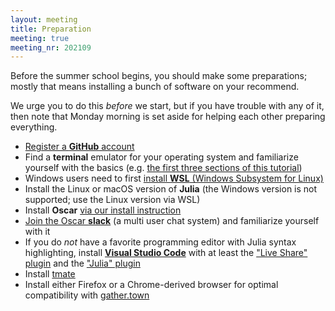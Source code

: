 ```yaml
---
layout: meeting
title: Preparation
meeting: true
meeting_nr: 202109
---
```


Before the summer school begins, you should make some preparations; mostly that means
installing a bunch of software on your recommend.

We urge you to do this *before* we start, but if you have trouble with any of it,
then note that Monday morning is set aside for helping each other preparing everything.

- [Register a **GitHub** account](https://github.com/signup)
- Find a **terminal** emulator for your operating system and familiarize yourself with the basics (e.g. [the first three sections of this tutorial](http://swcarpentry.github.io/shell-novice/))
- Windows users need to first [install **WSL** (Windows Subsystem for Linux)](https://docs.microsoft.com/en-us/windows/wsl/install-win10) 
- Install the Linux or macOS version of **Julia** (the Windows version is not supported; use the Linux version via WSL)
- Install **Oscar** [via our install instruction]({{site.baseurl}}/install/)
- [Join the Oscar **slack**](https://join.slack.com/t/oscar-system/shared_invite/zt-thtcv97k-2678bKQ~RpR~5gZszDcISw)
  (a multi user chat system) and familiarize yourself with it
- If you do *not* have a favorite programming editor with Julia syntax highlighting, install [**Visual Studio Code**](https://code.visualstudio.com)
    with at least the ["Live Share" plugin](https://marketplace.visualstudio.com/items?itemName=MS-vsliveshare.vsliveshare)
    and the ["Julia" plugin](https://marketplace.visualstudio.com/items?itemName=julialang.language-julia)
- Install [tmate](https://tmate.io)
- Install either Firefox or a Chrome-derived browser for optimal compatibility with [gather.town](https://www.gather.town)
